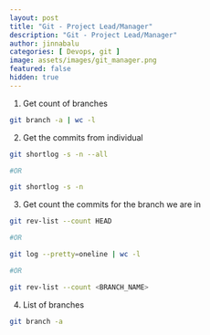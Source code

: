 ```yaml
---
layout: post
title: "Git - Project Lead/Manager"
description: "Git - Project Lead/Manager"
author: jinnabalu
categories: [ Devops, git ]
image: assets/images/git_manager.png
featured: false
hidden: true
---
```


1. Get count of branches

```bash
git branch -a | wc -l
```

2. Get the commits from individual

```bash
git shortlog -s -n --all

#OR

git shortlog -s -n
```

3. Get count the commits for the branch we are in

```bash
git rev-list --count HEAD

#OR

git log --pretty=oneline | wc -l

#OR

git rev-list --count <BRANCH_NAME>
```

4. List of branches

```bash
git branch -a
```